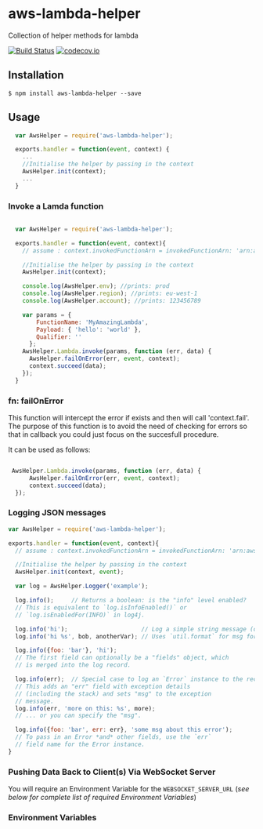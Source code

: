 # aws-lambda-helper
Collection of helper methods for lambda

[![Build Status](https://travis-ci.org/numo-labs/aws-lambda-helper.svg?branch=master)](https://travis-ci.org/numo-labs/aws-lambda-helper)
[![codecov.io](https://codecov.io/github/numo-labs/aws-lambda-helper/coverage.svg?branch=master)](https://codecov.io/github/numo-labs/aws-lambda-helper?branch=master)

## Installation
`$ npm install aws-lambda-helper --save`

## Usage

```javascript
  var AwsHelper = require('aws-lambda-helper');

  exports.handler = function(event, context) {
    ...
    //Initialise the helper by passing in the context
    AwsHelper.init(context);
    ...
  }
```

### Invoke a Lamda function

```javascript

  var AwsHelper = require('aws-lambda-helper');

  exports.handler = function(event, context){
    // assume : context.invokedFunctionArn = invokedFunctionArn: 'arn:aws:lambda:eu-west-1:123456789:function:mylambda:prod'

    //Initialise the helper by passing in the context
    AwsHelper.init(context);

    console.log(AwsHelper.env); //prints: prod
    console.log(AwsHelper.region); //prints: eu-west-1
    console.log(AwsHelper.account); //prints: 123456789

    var params = {
        FunctionName: 'MyAmazingLambda',
        Payload: { 'hello': 'world' },
        Qualifier: ''
      };
    AwsHelper.Lambda.invoke(params, function (err, data) {
      AwsHelper.failOnError(err, event, context);
      context.succeed(data);
    });
  }
```

### fn: failOnError

This function will intercept the error if exists and then will call 'context.fail'.
The purpose of this function is to avoid the need of checking for errors so that in callback you could just focus on the succesfull procedure.

It can be used as follows:
```js

 AwsHelper.Lambda.invoke(params, function (err, data) {
      AwsHelper.failOnError(err, event, context);
      context.succeed(data);
  });

```

### Logging JSON messages

```js
var AwsHelper = require('aws-lambda-helper');

exports.handler = function(event, context){
  // assume : context.invokedFunctionArn = invokedFunctionArn: 'arn:aws:lambda:eu-west-1:123456789:function:mylambda:prod'

  //Initialise the helper by passing in the context
  AwsHelper.init(context, event);

  var log = AwsHelper.Logger('example');

  log.info();     // Returns a boolean: is the "info" level enabled?
  // This is equivalent to `log.isInfoEnabled()` or
  // `log.isEnabledFor(INFO)` in log4j.

  log.info('hi');                     // Log a simple string message (or number).
  log.info('hi %s', bob, anotherVar); // Uses `util.format` for msg formatting.

  log.info({foo: 'bar'}, 'hi');
  // The first field can optionally be a "fields" object, which
  // is merged into the log record.

  log.info(err);  // Special case to log an `Error` instance to the record.
  // This adds an "err" field with exception details
  // (including the stack) and sets "msg" to the exception
  // message.
  log.info(err, 'more on this: %s', more);
  // ... or you can specify the "msg".

  log.info({foo: 'bar', err: err}, 'some msg about this error');
  // To pass in an Error *and* other fields, use the `err`
  // field name for the Error instance.
}
```

### Pushing Data Back to Client(s) Via WebSocket Server

You will require an Environment Variable for the `WEBSOCKET_SERVER_URL`
(*see below for complete list of required Environment Variables*)



### Environment Variables
